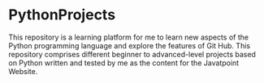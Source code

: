 # PythonProjects
This repository is a learning platform for me to learn new aspects of the Python programming language and explore the features of Git Hub. This repository comprises different beginner to advanced-level projects based on Python written and tested by me as the content for the Javatpoint Website.
